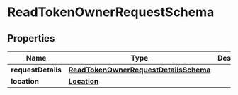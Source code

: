 
# ReadTokenOwnerRequestSchema

## Properties
Name | Type | Description | Notes
------------ | ------------- | ------------- | -------------
**requestDetails** | [**ReadTokenOwnerRequestDetailsSchema**](ReadTokenOwnerRequestDetailsSchema.md) |  |  [optional]
**location** | [**Location**](Location.md) |  |  [optional]



